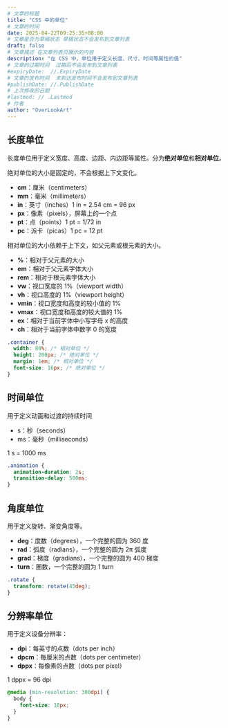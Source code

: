 ```yaml
---
# 文章的标题
title: "CSS 中的单位"
# 文章的时间
date: 2025-04-22T09:25:35+08:00
# 文章是否为草稿状态 草稿状态不会发布到文章列表
draft: false
# 文章描述 在文章列表页展示的内容
description: "在 CSS 中，单位用于定义长度、尺寸、时间等属性的值"
# 文章的过期时间  过期后不会发布到文章列表
#expiryDate:  //.ExpiryDate
# 文章的发布时间  未到达发布时间不会发布到文章列表
#publishDate: //.PublishDate
# 上次修改的日期
#lastmod: // .Lastmod
# 作者
author: "OverLookArt"
---
```


## 长度单位

长度单位用于定义宽度、高度、边距、内边距等属性。分为**绝对单位**和**相对单位**。

绝对单位的大小是固定的，不会根据上下文变化。

* **cm**：厘米（centimeters）
* **mm**：毫米（millimeters）
* **in**：英寸（inches）1 in = 2.54 cm = 96 px
* **px**：像素（pixels），屏幕上的一个点
* **pt**：点（points）1 pt = 1/72 in
* **pc**：派卡（picas）1 pc = 12 pt

相对单位的大小依赖于上下文，如父元素或根元素的大小。

* **%**：相对于父元素的大小
* **em**：相对于父元素字体大小
* **rem**：相对于根元素字体大小
* **vw**：视口宽度的 1%（viewport width）
* **vh**：视口高度的 1%（viewport height）
* **vmin**：视口宽度和高度的较小值的 1%
* **vmax**：视口宽度和高度的较大值的 1%
* **ex**：相对于当前字体中小写字母 x 的高度
* **ch**：相对于当前字体中数字 0 的宽度

``` css
.container {
  width: 80%; /* 相对单位 */
  height: 200px; /* 绝对单位 */
  margin: 1em; /* 相对单位 */
  font-size: 16px; /* 绝对单位 */
}
```

## 时间单位

用于定义动画和过渡的持续时间

* s：秒（seconds）
* ms：毫秒（milliseconds）

1 s = 1000 ms

``` css
.animation {
  animation-duration: 2s;
  transition-delay: 500ms;
}
```

## 角度单位

用于定义旋转、渐变角度等。

* **deg**：度数（degrees），一个完整的圆为 360 度
* **rad**：弧度（radians），一个完整的圆为 2π 弧度
* **grad**：梯度（gradians），一个完整的圆为 400 梯度
* **turn**：圈数，一个完整的圆为 1 turn

``` css
.rotate {
  transform: rotate(45deg);
}
```

## 分辨率单位

用于定义设备分辨率：

* **dpi**：每英寸的点数（dots per inch）
* **dpcm**：每厘米的点数（dots per centimeter）
* **dppx**：每像素的点数（dots per pixel）

1 dppx = 96 dpi

``` css
@media (min-resolution: 300dpi) {
  body {
    font-size: 18px;
  }
}
```